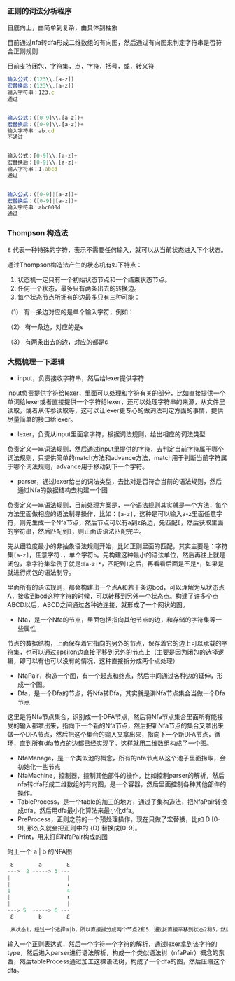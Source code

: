 ### 正则的词法分析程序

自底向上，由简单到复杂，由具体到抽象

目前通过nfa转dfa形成二维数组的有向图，然后通过有向图来判定字符串是否符合正则规则

目前支持闭包，字符集，点，字符，括号，或，转义符

```javascript
输入公式：(123\\.[a-z])
宏替换后：(123\\.[a-z])
输入字符串：123.c
通过


输入公式：([0-9]\\.[a-z])+
宏替换后：([0-9]\\.[a-z])+
输入字符串：ab.cd
不通过


输入公式：[0-9]\\.[a-z]+
宏替换后：[0-9]\\.[a-z]+
输入字符串：1.abcd
通过


输入公式：([0-9]|[a-z])+
宏替换后：([0-9]|[a-z])+
输入字符串：abc000d
通过
```



### Thompson 构造法

ℇ 代表一种特殊的字符，表示不需要任何输入，就可以从当前状态进入下个状态。

通过Thompson构造法产生的状态机有如下特点：

1. 状态机一定只有一个初始状态节点和一个结束状态节点。
2. 任何一个状态，最多只有两条出去的转换边。
3. 每个状态节点所拥有的边最多只有三种可能：

（1）  有一条边对应的是单个输入字符，例如：

（2）  有一条边，对应的是ε

（3）  有两条出去的边，对应的都是ε



### 大概梳理一下逻辑

- input，负责接收字符串，然后给lexer提供字符

input负责提供字符给lexer，里面可以处理和字符有关的部分，比如直接提供一个单词给lexer或者直接提供一个字符给lexer，还可以处理字符串的来源，从文件里读取，或者从传参读取等，这可以让lexer更专心的做词法判定方面的事情，提供尽量简单的接口给lexer。

- lexer，负责从input里面拿字符，根据词法规则，给出相应的词法类型

负责定义一串词法规则，然后通过input里提供的字符，去判定当前字符属于哪个词法规则，只提供简单的match方法和advance方法，match用于判断当前字符属于哪个词法规则，advance用于移动到下一个字符。

- parser，通过lexer给出的词法类型，去比对是否符合当前的语法规则，然后通过Nfa的数据结构去构建一个图

负责定义一串语法规则，目前处理方案是，一个语法规则其实就是一个方法，每个方法里面做相应的语法制导操作，比如：`[a-z]`，这种是可以输入a-z里面任意字符，则先生成一个Nfa节点，然后节点可以有a到z条边，先匹配`[`，然后获取里面的字符串，然后匹配到`]`，则正面该语法匹配完毕。

先从细粒度最小的非抽象语法规则开始，比如正则里面的匹配，其实主要是：字符集`[a-z]`，任意字符`.`，单个字符`b`。先构建这种最小的语法单位，然后再往上就是闭包，拿字符集举例子就是:`[a-z]*`，匹配到`]`之后，再看看后面是不是`*`，如果是就进行闭包的语法制导。

里面所有的语法规则，都会构建出一个点A和若干条边bcd，可以理解为从状态点A，接收到bcd这种字符的时候，可以转移到另外一个状态点。构建了许多个点ABCD以后，ABCD之间通过各种边连接，就形成了一个网状的图。

- Nfa，是一个Nfa的节点，里面包括指向其他节点的边，和存储的字符集等一些属性

节点的数据结构，上面保存着它指向的另外的节点，保存着它的边上可以承载的字符集，也可以通过epsilon边直接平移到另外的节点上（主要是因为闭包的选择逻辑，即可以有也可以没有的情况，这种直接拆分成两个点处理）

- NfaPair，构造一个图，有一个起点和终点，然后中间通过各种边的延伸，形成一个图。
- Dfa，是一个Dfa的节点，将Nfa转Dfa，其实就是讲Nfa节点集合当做一个Dfa节点

这里是将Nfa节点集合，识别成一个DFA节点，然后将Nfa节点集合里面所有能接受的输入都拿出来，指向下一个新的Nfa节点，然后把新Nfa节点的集合又拿出来做一个DFA节点，然后把这个集合的输入又拿出来，指向下一个新DFA节点，循环，直到所有dfa节点的边都已经实现了。这样就用二维数组构成了一个图。

- NfaManage，是一个类似池的概念，所有的nfa节点从这个池子里面捞取，会初始化一些节点
- NfaMachine，控制器，控制其他部件的操作，比如控制parser的解析，然后nfa转dfa形成二维数组的有向图，是一个容器，然后里面控制各种其他部件的操作。
- TableProcess，是一个table的加工的地方，通过子集构造法，把NfaPair转换成dfa，然后用dfa最小化算法来最小化dfa。
- PreProcess，正则之前的一个预处理操作，现在只做了宏替换，比如 D  [0-9],  那么久就会把正则中的 {D} 替换成[0-9]。
- Print，用来打印NfaPair构成的图



附上一个 a | b 的NFA图

```javascript
 ℇ        a        ℇ
--->  2 -----> 3 ---
|                  |
|                  ↓
1                  4
|                  ↑
|                  |
---> 5  -----> 6 ---
 ℇ        b        ℇ

 从状态1，经过一个选择a|b，所以直接拆分成两个节点2和5，通过ℇ直接平移到状态2和5，然后进行相应的a或者b的输入，则再移动到状态3或者6，然后再通过ℇ，移动到4。
```



输入一个正则表达式，然后一个字符一个字符的解析，通过lexer拿到该字符的type，然后进入parser进行语法解析，构成一个类似语法树（nfaPair）概念的东西，然后tableProcess通过加工这棵语法树，构成了一个dfa的图，然后压缩这个dfa。
